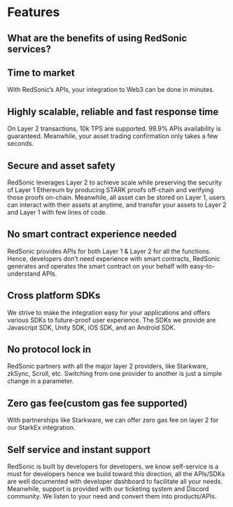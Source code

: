 # Features

## What are the benefits of using RedSonic services?

## Time to market

With RedSonic’s APIs, your integration to Web3 can be done in minutes.

## Highly scalable, reliable and fast response time

On Layer 2 transactions, 10k TPS are supported. 99.9% APIs availability is guaranteed. Meanwhile, your asset trading confirmation only takes a few seconds.

## Secure and asset safety

RedSonic leverages Layer 2 to achieve scale while preserving the security of Layer 1 Ethereum by producing STARK proofs off-chain and verifying those proofs on-chain. Meanwhile, all asset can be stored on Layer 1, users can interact with their assets at anytime, and transfer your assets to Layer 2 and Layer 1 with few lines of code. 

## No smart contract experience needed

RedSonic provides APIs for both Layer 1 & Layer 2 for all the functions. Hence, developers don’t need experience with smart contracts, RedSonic generates and operates the smart contract on your behalf with easy-to-understand APIs.

## Cross platform SDKs

We strive to make the integration easy for your applications and offers various SDKs to future-proof user experience. The SDKs we provide are Javascript SDK, Unity SDK, iOS SDK, and an Android SDK.

## **No protocol lock in**

RedSonic partners with all the major layer 2 providers, like Starkware, zkSync, Scroll, etc. Switching from one provider to another is just a simple change in a parameter.

## Zero gas fee(custom gas fee supported)

With partnerships like Starkware, we can offer zero gas fee on layer 2 for our StarkEx integration.

## Self service and instant support

RedSonic is built by developers for developers, we know self-service is a must for developers hence we build toward this direction, all the APIs/SDKs are well documented with developer dashboard to facilitate all your needs. Meanwhile, support is provided with our ticketing system and Discord community. We listen to your need and convert them into products/APIs.

